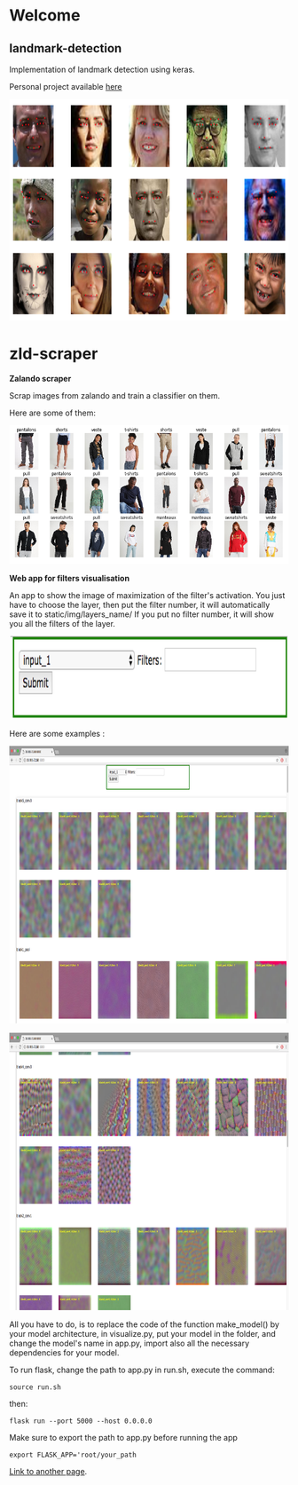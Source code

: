 # Welcome

## landmark-detection
Implementation of landmark detection using keras.

Personal project available [here](https://github.com/ErenO/landmark-detection)


<p align="center">
<img width="900" height="400" src="./images/landmark.png">
</p>

# zld-scraper

**Zalando scraper**

Scrap images from zalando and train a classifier on them.

Here are some of them:

<p align="center">
<img width="900" height="250" src="./images/zalando.png">
</p>



**Web app for filters visualisation**

An app to show the image of maximization of the filter's activation.
You just have to choose the layer, then put the filter number, it will automatically save it to static/img/layers_name/
If you put no filter number, it will show you all the filters of the layer. 

<p align="center">
<img width="500" height="150" src="./images/img3.png">
</p>

Here are some examples : 

<p align="center">
<img width="900" height="500" src="./images/img1.png">
</p>

<p align="center">
<img width="900" height="500" src="./images/img2.png">
</p>

All you have to do, is to replace the code of the function make_model() by your model architecture, in visualize.py,
put your model in the folder, and change the model's name in app.py, import also all the necessary dependencies for your model.

To run flask, change the path to app.py in run.sh, 
execute the command:
<pre><code>source run.sh
</code></pre> 
then:
<pre><code>flask run --port 5000 --host 0.0.0.0
</code></pre>


Make sure to export the path to app.py before running the app 
<pre><code>export FLASK_APP='root/your_path
</code></pre> 

[Link to another page](./another-page.html).

